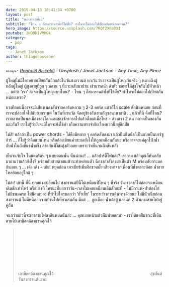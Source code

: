 ```yaml
---
date: 2019-04-13 10:41:34 +0700
layout: post
title: "สงกรานต์ทั้งที"
subtitle: "ไหน ๆ ก็สงกรานต์ทั้งทีใช่มั๊ย? ทำไมจะไม่ออกไปเปียกกันหน่อยเหรอ?"
hero_image: https://source.unsplash.com/7RQf2X6aXXI
youtube: 3HO9H1VMMOk
category:
  - pop
tags:
  - Janet Jackson
author: thiagorossener
---
```

`ขอบคุณ:` *[Raphaël Biscaldi](https://unsplash.com/@les_photos_de_rap) - Unsplash / Janet Jackson - Any Time, Any Place*

ผู้ใหญ่ไม่มีใครอยากเปียกกันอีกแล้วในวันสงกรานต์ ยกเว้นว่าเราจะเป็นผู้ใหญ่กันจริง ๆ หมายถึงผู้หลักผู้ใหญ่ ผู้สูงอายุที่ลูก ๆ หลาน ๆ ที่แวะกลับมาบ้าน เข้ามารดน้ำ ดำหัว ขอพรให้สุขใจกันไปทั่วหน้า ... แต่ว่า 'เรา' ล่ะจะเป็นผู้ใหญ่แบบไหน? - ไหน ๆ ก็สงกรานต์ทั้งทีใช่มั๊ย? ทำไมจะไม่ออกไปเปียกกันหน่อยเหรอ?

บางทีตอนนี้อาจจะมีเสียงเพลงสับจากคอร์ดหลวม ๆ 2-3 คอร์ด แล้วก็ไล่ scale สักนิดหน่อย ก่อนที่เราจะปล่อยใจไปกับสงกรานต์ ในวันที่งานวัด จัดอยู่ข้างกับงานกัญชานานาชาติ ... แล้วที่นี่ คือที่ไหน? เรากลายเป็นพลเมืองของโลกและของจักรวาลไปแล้วตั้งแต่เมื่อไหร่ - ส่วนเรา 2 คน กลายเป็นของกันและกัน? เราไม่รู้ว่ายังจะมีใครจะยังใช้คำ เก็บความทรงจำกับเรื่องพวกนี้อยู่อีกมั๊ย

ไม่สิ! แล้วถ้าเป็น power chords - ใช่คือมีหลาย ๆ คอร์ดสับลงมา แล้วปืนฉีดน้ำก็เป็นแบบปืนบาร์ซูก้าร์ ... ก็ไม่รู้ว่าคือแบบไหน หรือต้องเขียนคำสะกดยังไงให้ถูกเหมือนกันนะ หรืออาจจะแค่ลูกโป่งน้ำ กับน้ำในถังที่แช่น้ำแข็ง สาดกันทีงี้สะดุ้งตัวลอย เพราะว่าเย็นจนถึงสันหลัง

เย็นจนจับใจ ในแดดร้อน ๆ แบบตอนนั้น นั่นน่ะนะ! ... แล้วปาร์ตี้โฟมล่ะ? เราถาม แล้วคุณก็หันกลับมาถามว่าแล้วยังไง? พร้อมกับสายตาชนเข้ากะท่าหย่อนตัว ฉีกขากำลังลงมาเป็นตัว M พร้อมกับกระดกก้นงอน ๆ ... เด้ง เด้ง - เฮ้ย! หยุดก่อน เอาเบียร์เพิ่มอีกขวดมั๊ย เสียงมาจากเพื่อนที่นั่งตาละห้อย น้ำลายไหลย้อยอยู่ใกล้ ๆ

ไม่ล่ะ! เช้านี้ ที่นี่ ทุกอย่างเปลี่ยนไป สงกรานต์ปีนี้ไม่เหมือนปีไหน ๆ ที่จริง วัน-เวลาก็ไม่ค่อยจะเหมือนเดิมสักเท่าไหร่ หรือบางที ใครนะที่บอกว่าวัน-เวลาไม่เคยเหมือนเดิมสักกะที - ไม่มีกาแฟ-ปาท่องโก๋ ไม่มีขนมครก ไม่มีคนเยอะ ที่ทำไมใครบอกว่า 'ยั้วเยี้ย' ในระหว่างการเดินทางด้วยนะ ไม่มีนัวเนียก่อนสงกรานต์ ไม่มีหนีออกจากบ้านไปเที่ยวเล่นกัน มีแต่ ... ลูกเดือย น้ำเต้าหู้ และนก 2 ตัวเกาะสายไฟอยู่คู่กัน

จนกว่าแถวนี้จะเอาสายไฟลงดินหมดนั่นล่ะ ... คุณเงยหน้าแล้วพึมพำออกมา - เราได้แต่ยิ้มขณะที่เดินตามไปเอามือคล้องแขนคุณไว้
> เอามือคล้องแขนคุณไว้ <svg class="love"><use xlink:href="#icon-heart"></use></svg> สุขสันต์วันสงกรานต์นะคะ
